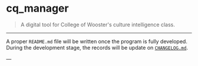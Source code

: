 # cq_manager

> A digital tool for College of Wooster's culture intelligence class.

---

A proper `README.md` file will be written once the program is fully developed. During the development stage, the records will be update on [`CHANGELOG.md`](https://github.com/cs230s19/cq_manager/blob/master/CHANGELOG.md).

—
